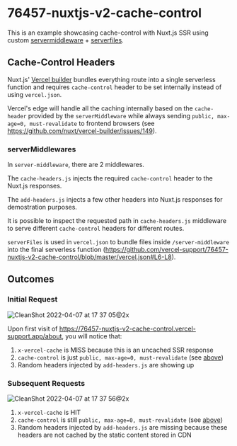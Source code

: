 # 76457-nuxtjs-v2-cache-control

This is an example showcasing cache-control with Nuxt.js SSR using custom [servermiddleware](https://github.com/nuxt/vercel-builder#servermiddleware) + [serverfiles](https://github.com/nuxt/vercel-builder#serverfiles).

## Cache-Control Headers

Nuxt.js' [Vercel builder](https://github.com/nuxt/vercel-builder) bundles everything route into a single serverless function and requires `cache-control` header to be set internally instead of using `vercel.json`.

Vercel's edge will handle all the caching internally based on the `cache-header` provided by the `serverMiddleware` while always sending `public, max-age=0, must-revalidate` to frontend browsers (see https://github.com/nuxt/vercel-builder/issues/149).

### serverMiddlewares

In `server-middleware`, there are 2 middlewares.

The `cache-headers.js` injects the required `cache-control` header to the Nuxt.js responses.

The `add-headers.js` injects a few other headers into Nuxt.js responses for demostration purposes.

It is possible to inspect the requested path in `cache-headers.js` middleware to serve different `cache-control` headers for different routes.

`serverFiles` is used in `vercel.json` to bundle files inside `/server-middleware` into the final serverless function (https://github.com/vercel-support/76457-nuxtjs-v2-cache-control/blob/master/vercel.json#L6-L8).


## Outcomes

### Initial Request

![CleanShot 2022-04-07 at 17 37 05@2x](https://user-images.githubusercontent.com/179761/162190866-72859f4d-4971-4938-afe2-f39d6079c839.png)

Upon first visit of https://76457-nuxtjs-v2-cache-control.vercel-support.app/about, you will notice that:

1. `x-vercel-cache` is MISS because this is an uncached SSR response
2. `cache-control` is just `public, max-age=0, must-revalidate` (see [above](/76457-nuxtjs-v2-cache-control#Cache-Control-Headers))
3. Random headers injected by `add-headers.js` are showing up

### Subsequent Requests

![CleanShot 2022-04-07 at 17 37 56@2x](https://user-images.githubusercontent.com/179761/162190882-b694548a-77e9-4c3d-97de-710df6cf83e2.png)

1. `x-vercel-cache` is HIT
2. `cache-control` is still `public, max-age=0, must-revalidate` (see [above](/76457-nuxtjs-v2-cache-control#Cache-Control-Headers))
3. Random headers injected by `add-headers.js` are missing because these headers are not cached by the static content stored in CDN
